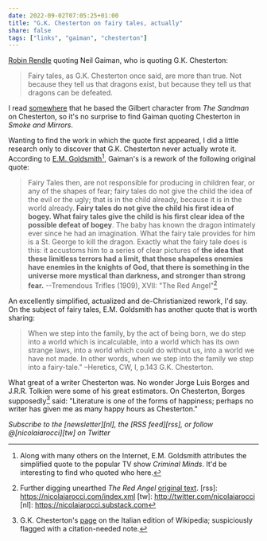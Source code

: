```yaml
---
date: 2022-09-02T07:05:25+01:00
title: "G.K. Chesterton on fairy tales, actually"
share: false
tags: ["links", "gaiman", "chesterton"]
---
```

[Robin Rendle][1] quoting Neil Gaiman, who is quoting G.K. Chesterton:

> Fairy tales, as G.K. Chesterton once said, are more than true. Not because
> they tell us that dragons exist, but because they tell us that dragons can be
> defeated.

I read [somewhere][2] that he based the Gilbert character from *The Sandman*
on Chesterton, so it's no surprise to find Gaiman quoting Chesterton in *Smoke
and Mirrors*.

Wanting to find the work in which the quote first appeared, I did
a little research only to discover that G.K. Chesterton never actually wrote
it. According to [E.M. Goldsmith][3][^4], Gaiman's is a rework of the following
original quote:

> Fairy Tales then, are not responsible for producing in children fear, or any
> of the shapes of fear; fairy tales do not give the child the idea of the evil
> or the ugly; that is in the child already, because it is in the world
> already. **Fairy tales do not give the child his first idea of bogey. What
> fairy tales give the child is his first clear idea of the possible defeat of
> bogey**. The baby has known the dragon intimately ever since he had an
> imagination. What the fairy tale provides for him is a St. George to kill the
> dragon. Exactly what the fairy tale does is this: it accustoms him to
> a series of clear pictures of **the idea that these limitless terrors had
> a limit, that these shapeless enemies have enemies in the knights of God,
> that there is something in the universe more mystical than darkness, and
> stronger than strong fear.** --Tremendous Trifles (1909), XVII: "The Red
> Angel"[^6]

An excellently simplified, actualized and de-Christianized rework, I'd say.  On
the subject of fairy tales, E.M. Goldsmith has another quote that is worth
sharing:

> When we step into the family, by the act of being born, we do step into
> a world which is incalculable, into a world which has its own strange laws,
> into a world which could do without us, into a world we have not made. In
> other words, when we step into the family we step into a fairy-tale."
> –Heretics, CW, I, p.143 G.K. Chesterton.

What great of a writer Chesterton was. No wonder Jorge Luis Borges and J.R.R.
Tolkien were some of his great estimators. On Chesterton, Borges supposedly[^5]
said: "Literature is one of the forms of happiness; perhaps no writer has given
me as many happy hours as Chesterton."



*Subscribe to the [newsletter][nl], the [RSS feed][rss], or follow @[nicolaiarocci][tw] on Twitter*

 [1]: https://www.robinrendle.com/notes/fairy-tales/
 [2]: https://en.wikipedia.org/wiki/G._K._Chesterton#Literary
 [3]: https://alleysiande.com/random-thoughts/gk-chesterton-an-actual-quote
 [^4]: Along with many others on the Internet, E.M. Goldsmith attributes the simplified quote to the popular TV show *Criminal Minds*. It'd be interesting to find who quoted who here.
 [^5]: G.K. Chesterton's [page](https://it.wikipedia.org/wiki/Gilbert_Keith_Chesterton#Posterit%C3%A0_e_influenza_culturale) on the Italian edition of Wikipedia; suspiciously flagged with a citation-needed note.
 [^6]: Further digging unearthed *The Red Angel* [original text](http://www.online-literature.com/chesterton/tremendous-trifles/17/).
 [rss]: https://nicolaiarocci.com/index.xml
 [tw]: http://twitter.com/nicolaiarocci
 [nl]: https://nicolaiarocci.substack.com
